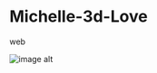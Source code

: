 # Michelle-3d-Love
web

![image alt]([image_url](https://github.com/timothysaja/Michelle-3d-Love/blob/e0d529a9867337c47a63bce45f048a736a81764e/file.enc.jpg))

